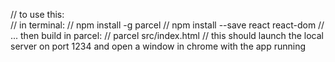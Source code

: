 // to use this:  
// in terminal:
// npm install -g parcel
// npm install --save react react-dom
// ... then build in parcel:
// parcel src/index.html
// this should launch the local server on port 1234 and open a window in chrome with the app running